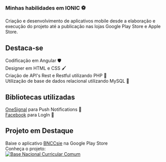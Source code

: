 ### Minhas habilidades em IONIC ⚽️

Criação e desenvolvimento de aplicativos mobile desde a elaboração e execução do projeto até a publicação nas lojas Google Play Store e Apple Store. <br>

## Destaca-se
Codificação em Angular 🛡 <br>
Designer em HTML e CSS 🖌 <br>
Criação de API's Rest e Restful utilizando PHP 🐘 <br>
Utilização de base de dados relacional utilizando MySQL 🐬

## Bibliotecas utilizadas
[OneSignal](https://onesignal.com/) para Push Notifications 🔔 <br>
[Facebook](https://ionicframework.com/docs/native/facebook) para LogIn 🔑

## Projeto em Destaque

Baixe o aplicativo [BNCCsie](https://play.google.com/store/apps/details?id=com.bnccmatematica.dejore&hl=pt_BR&gl=US) na Google Play Store <br>
Conheça o projeto: <br>
[![Base Nacional Curricular Comum](http://img.youtube.com/vi/cE7NcE23LHk/0.jpg)](http://www.youtube.com/watch?v=cE7NcE23LHk "BNCCsie")
